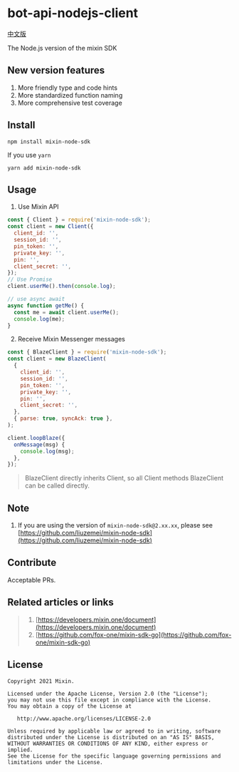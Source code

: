 # bot-api-nodejs-client

[中文版](./README.zh-CN.md)

The Node.js version of the mixin SDK

## New version features

1. More friendly type and code hints
2. More standardized function naming
3. More comprehensive test coverage

## Install

```shell
npm install mixin-node-sdk
```

If you use `yarn`

```shell
yarn add mixin-node-sdk
```

## Usage

1. Use Mixin API

```js
const { Client } = require('mixin-node-sdk');
const client = new Client({
  client_id: '',
  session_id: '',
  pin_token: '',
  private_key: '',
  pin: '',
  client_secret: '',
});
// Use Promise
client.userMe().then(console.log);

// use async await
async function getMe() {
  const me = await client.userMe();
  console.log(me);
}
```

2. Receive Mixin Messenger messages

```js
const { BlazeClient } = require('mixin-node-sdk');
const client = new BlazeClient(
  {
    client_id: '',
    session_id: '',
    pin_token: '',
    private_key: '',
    pin: '',
    client_secret: '',
  },
  { parse: true, syncAck: true },
);

client.loopBlaze({
  onMessage(msg) {
    console.log(msg);
  },
});
```

> BlazeClient directly inherits Client, so all Client methods BlazeClient can be called directly.

## Note

1. If you are using the version of `mixin-node-sdk@2.xx.xx`, please see [https://github.com/liuzemei/mixin-node-sdk](https://github.com/liuzemei/mixin-node-sdk)

## Contribute

Acceptable PRs.

## Related articles or links

> 1. [https://developers.mixin.one/document](https://developers.mixin.one/document)
> 2. [https://github.com/fox-one/mixin-sdk-go](https://github.com/fox-one/mixin-sdk-go)

## License

```
Copyright 2021 Mixin.

Licensed under the Apache License, Version 2.0 (the "License");
you may not use this file except in compliance with the License.
You may obtain a copy of the License at

   http://www.apache.org/licenses/LICENSE-2.0

Unless required by applicable law or agreed to in writing, software
distributed under the License is distributed on an "AS IS" BASIS,
WITHOUT WARRANTIES OR CONDITIONS OF ANY KIND, either express or implied.
See the License for the specific language governing permissions and
limitations under the License.
```
